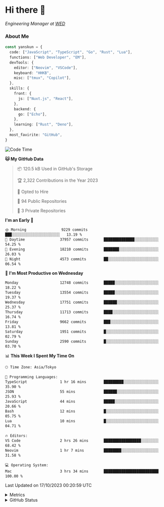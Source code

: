 # Hi there&nbsp;:wave:

<!-- ![Alt text](https://spotify-recently-played-readme.vercel.app/api?user=31kynbuubkiu3r4qh4hjuaglhfay) -->

_Engineering Manager at [WED](https://github.com/wedinc)_

### About Me

```ts
const yanskun = {
  code: ["JavaScript", "TypeScript", "Go", "Rust", "Lua"],
  functions: ["Web Developer", "EM"],
  devTools: {
    editor: ["Neovim", "VSCode"],
    keyboard: "HHKB",
    misc: ["tmux", "Copilot"],
  },
  skills: {
    front: {
      js: ["Nuxt.js", "React"],
    },
    backend: {
      go: ["Echo"],
    },
    learning: ["Rust", "Deno"],
  },
  most_favirite: "GitHub",
}
```

<!--START_SECTION:waka-->
![Code Time](http://img.shields.io/badge/Code%20Time-503%20hrs%2036%20mins-blue)

**🐱 My GitHub Data** 

> 📦 120.5 kB Used in GitHub's Storage 
 > 
> 🏆 2,322 Contributions in the Year 2023
 > 
> 💼 Opted to Hire
 > 
> 📜 94 Public Repositories 
 > 
> 🔑 3 Private Repositories 
 > 
**I'm an Early 🐤** 

```text
🌞 Morning                9229 commits        ███░░░░░░░░░░░░░░░░░░░░░░   13.19 % 
🌆 Daytime                37957 commits       ██████████████░░░░░░░░░░░   54.25 % 
🌃 Evening                18210 commits       ███████░░░░░░░░░░░░░░░░░░   26.03 % 
🌙 Night                  4573 commits        ██░░░░░░░░░░░░░░░░░░░░░░░   06.54 % 
```
📅 **I'm Most Productive on Wednesday** 

```text
Monday                   12748 commits       █████░░░░░░░░░░░░░░░░░░░░   18.22 % 
Tuesday                  13554 commits       █████░░░░░░░░░░░░░░░░░░░░   19.37 % 
Wednesday                17751 commits       ██████░░░░░░░░░░░░░░░░░░░   25.37 % 
Thursday                 11713 commits       ████░░░░░░░░░░░░░░░░░░░░░   16.74 % 
Friday                   9662 commits        ███░░░░░░░░░░░░░░░░░░░░░░   13.81 % 
Saturday                 1951 commits        █░░░░░░░░░░░░░░░░░░░░░░░░   02.79 % 
Sunday                   2590 commits        █░░░░░░░░░░░░░░░░░░░░░░░░   03.70 % 
```


📊 **This Week I Spent My Time On** 

```text
🕑︎ Time Zone: Asia/Tokyo

💬 Programming Languages: 
TypeScript               1 hr 16 mins        █████████░░░░░░░░░░░░░░░░   35.90 % 
JSON                     55 mins             ██████░░░░░░░░░░░░░░░░░░░   25.93 % 
JavaScript               44 mins             █████░░░░░░░░░░░░░░░░░░░░   20.66 % 
Bash                     12 mins             █░░░░░░░░░░░░░░░░░░░░░░░░   05.75 % 
Lua                      10 mins             █░░░░░░░░░░░░░░░░░░░░░░░░   04.71 % 

🔥 Editors: 
VS Code                  2 hrs 26 mins       █████████████████░░░░░░░░   68.42 % 
Neovim                   1 hr 7 mins         ████████░░░░░░░░░░░░░░░░░   31.58 % 

💻 Operating System: 
Mac                      3 hrs 34 mins       █████████████████████████   100.00 % 
```


 Last Updated on 17/10/2023 00:20:59 UTC
<!--END_SECTION:waka-->

<details>
  <summary>Metrics</summary>
  <img src="https://github.com/yanskun/yanskun/blob/main/github-metrics.svg" alt="Metrics">
</details>

<details>
  <summary>GitHub Status</summary>
  <picture>
    <source media="(prefers-color-scheme: dark)" srcset="https://raw.githubusercontent.com/yanskun/yanskun/master/profile-summary-card-output/nord_dark/0-profile-details.svg">
   <img src="https://raw.githubusercontent.com/yanskun/yanskun/master/profile-summary-card-output/default/0-profile-details.svg">
  </picture>
  <br>
  <picture>
    <source media="(prefers-color-scheme: dark)" srcset="https://raw.githubusercontent.com/yanskun/yanskun/master/profile-summary-card-output/nord_dark/1-repos-per-language.svg">
   <img src="https://raw.githubusercontent.com/yanskun/yanskun/master/profile-summary-card-output/default/1-repos-per-language.svg">
  </picture>
  <picture>
    <source media="(prefers-color-scheme: dark)" srcset="https://raw.githubusercontent.com/yanskun/yanskun/master/profile-summary-card-output/nord_dark/2-most-commit-language.svg">
   <img src="https://raw.githubusercontent.com/yanskun/yanskun/master/profile-summary-card-output/default/2-most-commit-language.svg">
  </picture>
  <br>
  <picture>
    <source media="(prefers-color-scheme: dark)" srcset="https://raw.githubusercontent.com/yanskun/yanskun/master/profile-summary-card-output/nord_dark/3-stats.svg">
   <img src="https://raw.githubusercontent.com/yanskun/yanskun/master/profile-summary-card-output/default/3-stats.svg">
  </picture>
  <picture>
    <source media="(prefers-color-scheme: dark)" srcset="https://raw.githubusercontent.com/yanskun/yanskun/master/profile-summary-card-output/nord_dark/4-productive-time.svg">
   <img src="https://raw.githubusercontent.com/yanskun/yanskun/master/profile-summary-card-output/default/4-productive-time.svg">
  </picture>
</details>
